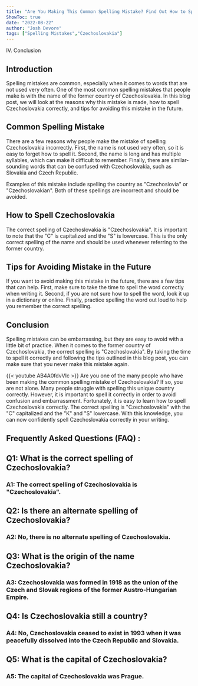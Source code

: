 ```yaml
---
title: "Are You Making This Common Spelling Mistake? Find Out How to Spell Czechoslovakia Right Now!"
ShowToc: true 
date: "2022-08-22"
author: "Josh Devore" 
tags: ["Spelling Mistakes","Czechoslovakia"]
---
```

IV. Conclusion

## Introduction
Spelling mistakes are common, especially when it comes to words that are not used very often. One of the most common spelling mistakes that people make is with the name of the former country of Czechoslovakia. In this blog post, we will look at the reasons why this mistake is made, how to spell Czechoslovakia correctly, and tips for avoiding this mistake in the future.

## Common Spelling Mistake
There are a few reasons why people make the mistake of spelling Czechoslovakia incorrectly. First, the name is not used very often, so it is easy to forget how to spell it. Second, the name is long and has multiple syllables, which can make it difficult to remember. Finally, there are similar-sounding words that can be confused with Czechoslovakia, such as Slovakia and Czech Republic.

Examples of this mistake include spelling the country as "Czechoslovia" or "Czechoslovakian". Both of these spellings are incorrect and should be avoided.

## How to Spell Czechoslovakia
The correct spelling of Czechoslovakia is "Czechoslovakia". It is important to note that the "C" is capitalized and the "S" is lowercase. This is the only correct spelling of the name and should be used whenever referring to the former country.

## Tips for Avoiding Mistake in the Future
If you want to avoid making this mistake in the future, there are a few tips that can help. First, make sure to take the time to spell the word correctly when writing it. Second, if you are not sure how to spell the word, look it up in a dictionary or online. Finally, practice spelling the word out loud to help you remember the correct spelling.

## Conclusion
Spelling mistakes can be embarrassing, but they are easy to avoid with a little bit of practice. When it comes to the former country of Czechoslovakia, the correct spelling is "Czechoslovakia". By taking the time to spell it correctly and following the tips outlined in this blog post, you can make sure that you never make this mistake again.

{{< youtube AB4A0fdvVIc >}} 
Are you one of the many people who have been making the common spelling mistake of Czechoslovakia? If so, you are not alone. Many people struggle with spelling this unique country correctly. However, it is important to spell it correctly in order to avoid confusion and embarrassment. Fortunately, it is easy to learn how to spell Czechoslovakia correctly. The correct spelling is "Czechoslovakia" with the "C" capitalized and the "K" and "S" lowercase. With this knowledge, you can now confidently spell Czechoslovakia correctly in your writing.

## Frequently Asked Questions (FAQ) :
<h2>Q1: What is the correct spelling of Czechoslovakia?</h2>

<h3>A1: The correct spelling of Czechoslovakia is "Czechoslovakia".</h3>

<h2>Q2: Is there an alternate spelling of Czechoslovakia?</h2>

<h3>A2: No, there is no alternate spelling of Czechoslovakia.</h3>

<h2>Q3: What is the origin of the name Czechoslovakia?</h2>

<h3>A3: Czechoslovakia was formed in 1918 as the union of the Czech and Slovak regions of the former Austro-Hungarian Empire.</h3>

<h2>Q4: Is Czechoslovakia still a country?</h2>

<h3>A4: No, Czechoslovakia ceased to exist in 1993 when it was peacefully dissolved into the Czech Republic and Slovakia.</h3>

<h2>Q5: What is the capital of Czechoslovakia?</h2>

<h3>A5: The capital of Czechoslovakia was Prague.</h3>





